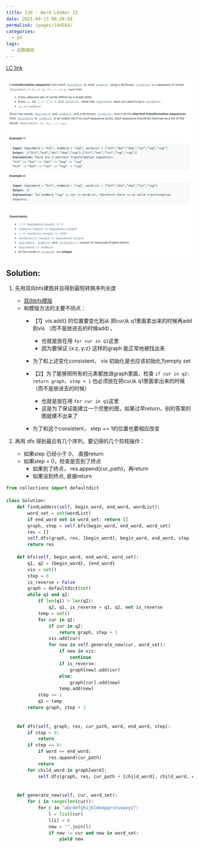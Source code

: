 ```yaml
---
title: 126 - Word Ladder II
date: 2021-09-13 00:28:58
permalink: /pages/14d584/
categories:
  - p5
tags:
  - 近期面经
---
```

[LC link](https://leetcode.com/problems/word-ladder-ii/)

![](https://raw.githubusercontent.com/emmableu/image/master/126-0.png)

## Solution: 
1. 先用双向bfs建图并且得到最短转换序列长度
    - [双向bfs模版](https://emmableu.github.io/blog/pages/8b354b/)
    - 和模版方法的主要不同点：
        - 【1】vis.add() 的位置要变化到从 把cur从 q1里面拿出来的时候再add到vis （而不是放进去的时候add），
            - 也就是放在用 `for cur in q1`这里
            - 因为要保证 {x:z, y:z} 这样的graph 能正常地被找出来
        - 为了和上述变化consistent， vis 初始化是也应该初始化为empty set

        - 【2】为了能够把所有的元素都放进graph里面，检查 `if cur in q2: return graph, step + 1`  也必须放在把cur从 q1里面拿出来的时候 （而不是放进去的时候）
            - 也就是放在用 `for cur in q1`这里
            - 这是为了保证能建立一个完整的图，如果过早return，别的答案的图就建不出来了
        - 为了和这个consistent， step += 1的位置也要相应改变

2. 再用 dfs 得到最后有几个序列，要记得的几个剪枝操作：
    - 如果step 已经小于 0， 直接return
    - 如果step = 0，检查是否到了终点
        - 如果到了终点， res.append(cur_path)，再return
        - 如果没到终点, 直接return


```python
from collections import defaultdict

class Solution:
    def findLadders(self, begin_word, end_word, wordList):
        word_set = set(wordList)
        if end_word not in word_set: return []
        graph, step = self.bfs(begin_word, end_word, word_set)
        res = []
        self.dfs(graph, res, [begin_word], begin_word, end_word, step - 1)
        return res
        
    def bfs(self, begin_word, end_word, word_set):
        q1, q2 = {begin_word}, {end_word}
        vis = set()
        step = 0
        is_reverse = False
        graph = defaultdict(set)
        while q1 and q2:
            if len(q1) > len(q2):
                q2, q1, is_reverse = q1, q2, not is_reverse
            temp = set()            
            for cur in q1:
                if cur in q2:
                    return graph, step + 1
                vis.add(cur)
                for new in self.generate_new(cur, word_set):
                    if new in vis:
                        continue
                    if is_reverse:
                        graph[new].add(cur)
                    else:
                        graph[cur].add(new)
                    temp.add(new)
            step += 1
            q1 = temp
        return graph, step + 1
    
    
    def dfs(self, graph, res, cur_path, word, end_word, step):
        if step < 0:
            return
        if step == 0:
            if word == end_word:
                res.append(cur_path)
            return
        for child_word in graph[word]:
            self.dfs(graph, res, cur_path + [child_word], child_word, end_word, step - 1) 
                
                
    def generate_new(self, cur, word_set):
        for i in range(len(cur)):
            for c in "abcdefghijklmnopqrstuvwxyz":
                l = list(cur)
                l[i] = c
                new = "".join(l)
                if new != cur and new in word_set:
                    yield new
```
